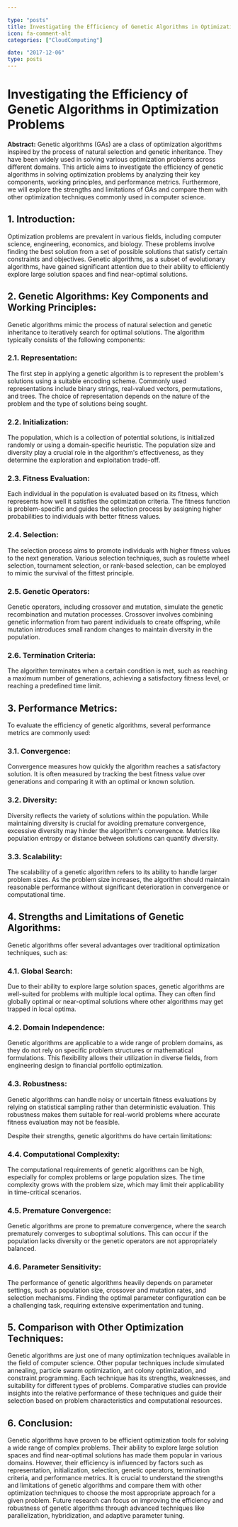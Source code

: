 ```yaml
---

type: "posts"
title: Investigating the Efficiency of Genetic Algorithms in Optimization Problems
icon: fa-comment-alt
categories: ["CloudComputing"]

date: "2017-12-06"
type: posts
---
```





# Investigating the Efficiency of Genetic Algorithms in Optimization Problems

**Abstract:**
Genetic algorithms (GAs) are a class of optimization algorithms inspired by the process of natural selection and genetic inheritance. They have been widely used in solving various optimization problems across different domains. This article aims to investigate the efficiency of genetic algorithms in solving optimization problems by analyzing their key components, working principles, and performance metrics. Furthermore, we will explore the strengths and limitations of GAs and compare them with other optimization techniques commonly used in computer science. 

## 1. Introduction:
Optimization problems are prevalent in various fields, including computer science, engineering, economics, and biology. These problems involve finding the best solution from a set of possible solutions that satisfy certain constraints and objectives. Genetic algorithms, as a subset of evolutionary algorithms, have gained significant attention due to their ability to efficiently explore large solution spaces and find near-optimal solutions.

## 2. Genetic Algorithms: Key Components and Working Principles:
Genetic algorithms mimic the process of natural selection and genetic inheritance to iteratively search for optimal solutions. The algorithm typically consists of the following components:

### 2.1. Representation:
The first step in applying a genetic algorithm is to represent the problem's solutions using a suitable encoding scheme. Commonly used representations include binary strings, real-valued vectors, permutations, and trees. The choice of representation depends on the nature of the problem and the type of solutions being sought.

### 2.2. Initialization:
The population, which is a collection of potential solutions, is initialized randomly or using a domain-specific heuristic. The population size and diversity play a crucial role in the algorithm's effectiveness, as they determine the exploration and exploitation trade-off.

### 2.3. Fitness Evaluation:
Each individual in the population is evaluated based on its fitness, which represents how well it satisfies the optimization criteria. The fitness function is problem-specific and guides the selection process by assigning higher probabilities to individuals with better fitness values.

### 2.4. Selection:
The selection process aims to promote individuals with higher fitness values to the next generation. Various selection techniques, such as roulette wheel selection, tournament selection, or rank-based selection, can be employed to mimic the survival of the fittest principle.

### 2.5. Genetic Operators:
Genetic operators, including crossover and mutation, simulate the genetic recombination and mutation processes. Crossover involves combining genetic information from two parent individuals to create offspring, while mutation introduces small random changes to maintain diversity in the population.

### 2.6. Termination Criteria:
The algorithm terminates when a certain condition is met, such as reaching a maximum number of generations, achieving a satisfactory fitness level, or reaching a predefined time limit.

## 3. Performance Metrics:
To evaluate the efficiency of genetic algorithms, several performance metrics are commonly used:

### 3.1. Convergence:
Convergence measures how quickly the algorithm reaches a satisfactory solution. It is often measured by tracking the best fitness value over generations and comparing it with an optimal or known solution.

### 3.2. Diversity:
Diversity reflects the variety of solutions within the population. While maintaining diversity is crucial for avoiding premature convergence, excessive diversity may hinder the algorithm's convergence. Metrics like population entropy or distance between solutions can quantify diversity.

### 3.3. Scalability:
The scalability of a genetic algorithm refers to its ability to handle larger problem sizes. As the problem size increases, the algorithm should maintain reasonable performance without significant deterioration in convergence or computational time.

## 4. Strengths and Limitations of Genetic Algorithms:
Genetic algorithms offer several advantages over traditional optimization techniques, such as:

### 4.1. Global Search:
Due to their ability to explore large solution spaces, genetic algorithms are well-suited for problems with multiple local optima. They can often find globally optimal or near-optimal solutions where other algorithms may get trapped in local optima.

### 4.2. Domain Independence:
Genetic algorithms are applicable to a wide range of problem domains, as they do not rely on specific problem structures or mathematical formulations. This flexibility allows their utilization in diverse fields, from engineering design to financial portfolio optimization.

### 4.3. Robustness:
Genetic algorithms can handle noisy or uncertain fitness evaluations by relying on statistical sampling rather than deterministic evaluation. This robustness makes them suitable for real-world problems where accurate fitness evaluation may not be feasible.

Despite their strengths, genetic algorithms do have certain limitations:

### 4.4. Computational Complexity:
The computational requirements of genetic algorithms can be high, especially for complex problems or large population sizes. The time complexity grows with the problem size, which may limit their applicability in time-critical scenarios.

### 4.5. Premature Convergence:
Genetic algorithms are prone to premature convergence, where the search prematurely converges to suboptimal solutions. This can occur if the population lacks diversity or the genetic operators are not appropriately balanced.

### 4.6. Parameter Sensitivity:
The performance of genetic algorithms heavily depends on parameter settings, such as population size, crossover and mutation rates, and selection mechanisms. Finding the optimal parameter configuration can be a challenging task, requiring extensive experimentation and tuning.

## 5. Comparison with Other Optimization Techniques:
Genetic algorithms are just one of many optimization techniques available in the field of computer science. Other popular techniques include simulated annealing, particle swarm optimization, ant colony optimization, and constraint programming. Each technique has its strengths, weaknesses, and suitability for different types of problems. Comparative studies can provide insights into the relative performance of these techniques and guide their selection based on problem characteristics and computational resources.

## 6. Conclusion:
Genetic algorithms have proven to be efficient optimization tools for solving a wide range of complex problems. Their ability to explore large solution spaces and find near-optimal solutions has made them popular in various domains. However, their efficiency is influenced by factors such as representation, initialization, selection, genetic operators, termination criteria, and performance metrics. It is crucial to understand the strengths and limitations of genetic algorithms and compare them with other optimization techniques to choose the most appropriate approach for a given problem. Future research can focus on improving the efficiency and robustness of genetic algorithms through advanced techniques like parallelization, hybridization, and adaptive parameter tuning.